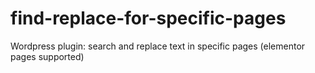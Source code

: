 # find-replace-for-specific-pages
Wordpress plugin: search and replace text in specific pages (elementor pages supported)
